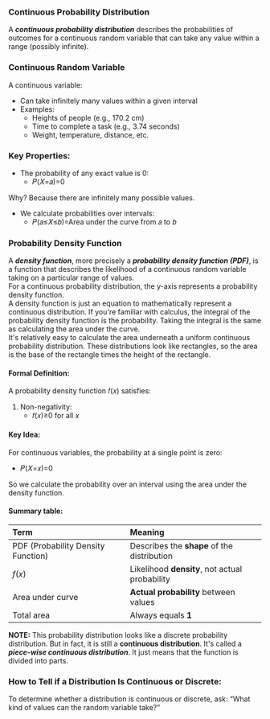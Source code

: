 ### Continuous Probability Distribution
A ***continuous probability distribution*** describes the probabilities of outcomes for a continuous random variable that can take any value within a range (possibly infinite).

### Continuous Random Variable
A continuous variable:
- Can take infinitely many values within a given interval
- Examples:
  - Heights of people (e.g., 170.2 cm)
  - Time to complete a task (e.g., 3.74 seconds)
  - Weight, temperature, distance, etc.

### Key Properties:
- The probability of any exact value is 0:
   - 𝑃(𝑋=𝑎)=0
  
Why? Because there are infinitely many possible values.
- We calculate probabilities over intervals:   
  - 𝑃(𝑎≤𝑋≤𝑏)=Area under the curve from 𝑎 to 𝑏

### Probability Density Function
A ***density function***, more precisely a ***probability density function (PDF)***, is a function that describes the likelihood of a continuous random variable taking on a particular range of values.  
For a continuous probability distribution, the y-axis represents a probability density function.  
A density function is just an equation to mathematically represent a continuous distribution. If you're familiar with calculus, the integral of the probability density function is the probability. Taking the integral is the same as calculating the area under the curve.  
It's relatively easy to calculate the area underneath a uniform continuous probability distribution. These distributions look like rectangles, so the area is the base of the rectangle times the height of the rectangle.

#### Formal Definition:
A probability density function 𝑓(𝑥) satisfies:
1. Non-negativity:
    - 𝑓(𝑥)≥0 for all 𝑥

#### Key Idea:
For continuous variables, the probability at a single point is zero:  
  - 𝑃(𝑋=𝑥)=0

So we calculate the probability over an interval using the area under the density function.
#### Summary table:
| Term                               | Meaning                                        |
| :--------------------------------- | :--------------------------------------------- |
| PDF (Probability Density Function) | Describes the **shape** of the distribution    |
| $f(x)$                             | Likelihood **density**, not actual probability |
| Area under curve                   | **Actual probability** between values          |
| Total area                         | Always equals **1**                            |

**NOTE:**
This probability distribution looks like a discrete probability distribution. But in fact, it is still a **continuous distribution**. It's called a ***piece-wise continuous distribution***. It just means that the function is divided into parts.  

### How to Tell if a Distribution Is Continuous or Discrete:
To determine whether a distribution is continuous or discrete, ask: “What kind of values can the random variable take?”

